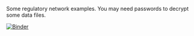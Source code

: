 Some regulatory network examples.
You may need passwords to decrypt some data files.


[![Binder](http://mybinder.org/badge.svg)](http://mybinder.org/repo/simonsfoundation/regulatory_network_examples)
